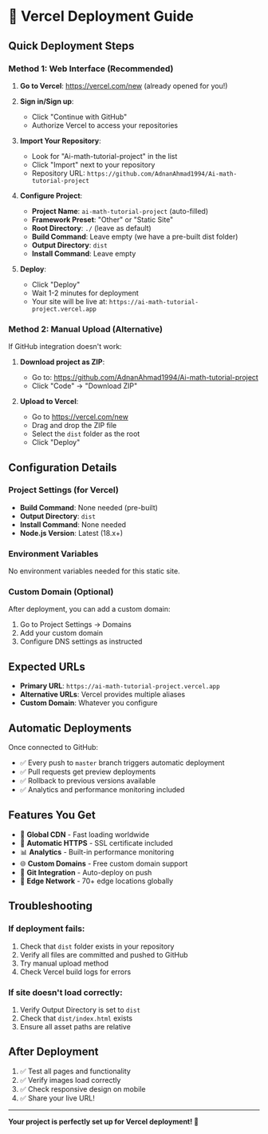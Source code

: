# 🚀 Vercel Deployment Guide

## Quick Deployment Steps

### Method 1: Web Interface (Recommended)

1. **Go to Vercel**: https://vercel.com/new (already opened for you!)

2. **Sign in/Sign up**:
   - Click "Continue with GitHub" 
   - Authorize Vercel to access your repositories

3. **Import Your Repository**:
   - Look for "Ai-math-tutorial-project" in the list
   - Click "Import" next to your repository
   - Repository URL: `https://github.com/AdnanAhmad1994/Ai-math-tutorial-project`

4. **Configure Project**:
   - **Project Name**: `ai-math-tutorial-project` (auto-filled)
   - **Framework Preset**: "Other" or "Static Site"
   - **Root Directory**: `./` (leave as default)
   - **Build Command**: Leave empty (we have a pre-built dist folder)
   - **Output Directory**: `dist`
   - **Install Command**: Leave empty

5. **Deploy**:
   - Click "Deploy"
   - Wait 1-2 minutes for deployment
   - Your site will be live at: `https://ai-math-tutorial-project.vercel.app`

### Method 2: Manual Upload (Alternative)

If GitHub integration doesn't work:

1. **Download project as ZIP**:
   - Go to: https://github.com/AdnanAhmad1994/Ai-math-tutorial-project
   - Click "Code" → "Download ZIP"

2. **Upload to Vercel**:
   - Go to https://vercel.com/new
   - Drag and drop the ZIP file
   - Select the `dist` folder as the root
   - Click "Deploy"

## Configuration Details

### Project Settings (for Vercel)
- **Build Command**: None needed (pre-built)
- **Output Directory**: `dist`
- **Install Command**: None needed
- **Node.js Version**: Latest (18.x+)

### Environment Variables
No environment variables needed for this static site.

### Custom Domain (Optional)
After deployment, you can add a custom domain:
1. Go to Project Settings → Domains
2. Add your custom domain
3. Configure DNS settings as instructed

## Expected URLs
- **Primary URL**: `https://ai-math-tutorial-project.vercel.app`
- **Alternative URLs**: Vercel provides multiple aliases
- **Custom Domain**: Whatever you configure

## Automatic Deployments
Once connected to GitHub:
- ✅ Every push to `master` branch triggers automatic deployment
- ✅ Pull requests get preview deployments
- ✅ Rollback to previous versions available
- ✅ Analytics and performance monitoring included

## Features You Get
- 🚀 **Global CDN** - Fast loading worldwide
- 🔄 **Automatic HTTPS** - SSL certificate included
- 📊 **Analytics** - Built-in performance monitoring
- 🌐 **Custom Domains** - Free custom domain support
- 🔄 **Git Integration** - Auto-deploy on push
- 📱 **Edge Network** - 70+ edge locations globally

## Troubleshooting

### If deployment fails:
1. Check that `dist` folder exists in your repository
2. Verify all files are committed and pushed to GitHub
3. Try manual upload method
4. Check Vercel build logs for errors

### If site doesn't load correctly:
1. Verify Output Directory is set to `dist`
2. Check that `dist/index.html` exists
3. Ensure all asset paths are relative

## After Deployment
1. ✅ Test all pages and functionality
2. ✅ Verify images load correctly
3. ✅ Check responsive design on mobile
4. ✅ Share your live URL!

---

**Your project is perfectly set up for Vercel deployment! 🎉**
